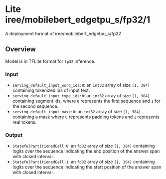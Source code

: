 # Lite iree/mobilebert_edgetpu_s/fp32/1

A deployment format of iree/mobilebert_edgetpu_s/fp32

<!-- parent-model: iree/mobilebert_edgetpu_s/fp32 -->
<!-- asset-path: https://storage.googleapis.com/tfhub-lite-models/iree/lite-model/mobilebert_edgetpu_s/fp32/1.tflite -->

## Overview

Model is in TFLite format for `fp32` inference.

### Input
* `serving_default_input_word_ids:0`: an `int32` array of size `[1, 384]` containing tokenized ids of input text.
* `serving_default_input_type_ids:0`: an `int32` array of size `[1, 384]` containing segment ids, where `0` represents the first sequence and `1` for the second sequence.
* `serving_default_input_mask:0`: an `int32` array of size `[1, 384]` containing a mask where `0` represents padding tokens and `1` represents real tokens.

### Output
* `StatefulPartitionedCall:0`: an `fp32` array of size `[1, 384]` containing logits over the sequence indicating the end position of the answer span with closed interval.
* `StatefulPartitionedCall:1`: an `fp32` array of size `[1, 384]` containing logits over the sequence indicating the start position of the answer span with closed interval.
